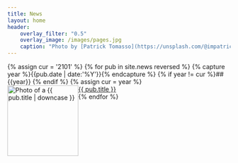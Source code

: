 ```yaml
---
title: News
layout: home
header:
    overlay_filter: "0.5"
    overlay_image: /images/pages.jpg
    caption: "Photo by [Patrick Tomasso](https://unsplash.com/@impatrickt?utm_source=unsplash&utm_medium=referral&utm_content=creditCopyText) on [Unsplash](https://unsplash.com/s/photos/pages?utm_source=unsplash&utm_medium=referral&utm_content=creditCopyText)"
---
```


<div>
{% assign cur = '2101' %}
{% for pub in site.news reversed %}
{% capture year %}{{pub.date | date:'%Y'}}{% endcapture %}
{% if year != cur %}## {{year}} {% endif %}
{% assign cur = year %}
     <div class="grid-item">
    <a href = "{{ pub.picture }}"> <img src="{{ pub.picture }}" alt="Photo of a {{ pub.title | downcase }}" style="float:left;width:160px;"> </a>
    <a href="{{ pub.link }}">{{ pub.title }}</a>    
    </div>
{% endfor %}

</div>


